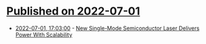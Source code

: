 # [Published on 2022-07-01](index.md)

* [2022-07-01, 17:03:00](https://soylentnews.org/article.pl?sid=22/06/30/1528229&from=rss) - [New Single-Mode Semiconductor Laser Delivers Power With Scalability](https://soylentnews.org/article.pl?sid=22/06/30/1528229&from=rss)
